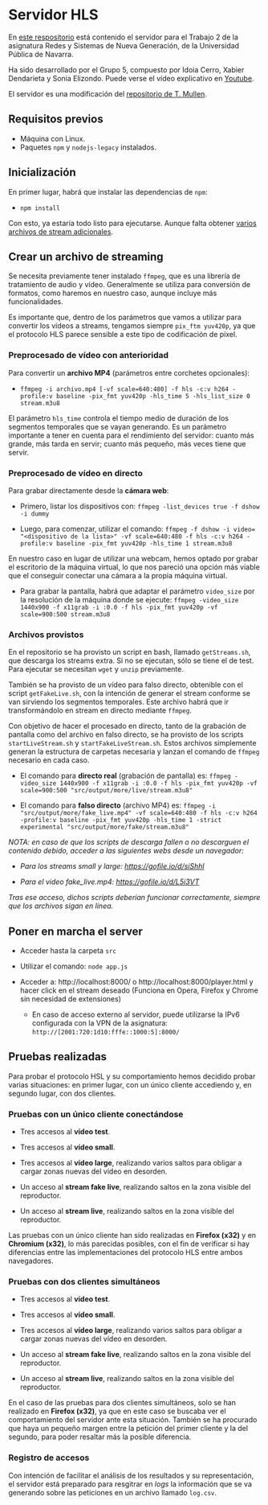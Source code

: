 # Servidor HLS

En [este respositorio](https://github.com/xabierdendarieta/hls-server) está contenido el servidor para el Trabajo 2 de la asignatura Redes y Sistemas de Nueva Generación, de la Universidad Pública de Navarra.

Ha sido desarrollado por el Grupo 5, compuesto por Idoia Cerro, Xabier Dendarieta y Sonia Elizondo. Puede verse el vídeo explicativo en [Youtube](https://youtu.be/2Jo96vw0Agw).

El servidor es una modificación del [repositorio de T. Mullen](https://github.com/t-mullen/hls-server).

## Requisitos previos

* Máquina con Linux.
* Paquetes `npm` y `nodejs-legacy` instalados.

## Inicialización

En primer lugar, habrá que instalar las dependencias de `npm`:

* `npm install`

Con esto, ya estaría todo listo para ejecutarse. Aunque falta obtener [varios archivos de stream adicionales](#archivos-provistos).

## Crear un archivo de streaming

Se necesita previamente tener instalado `ffmpeg`, que es una librería de tratamiento de audio y vídeo. Generalmente se utiliza para conversión de formatos, como haremos en nuestro caso, aunque incluye más funcionalidades.

Es importante que, dentro de los parámetros que vamos a utilizar para convertir los vídeos a streams, tengamos siempre `pix_ftm yuv420p`, ya que el protocolo HLS parece sensible a este tipo de codificación de píxel.

### Preprocesado de vídeo con anterioridad

Para convertir un **archivo MP4** (parámetros entre corchetes opcionales):

* `ffmpeg -i archivo.mp4 [-vf scale=640:480] -f hls -c:v h264 -profile:v baseline -pix_fmt yuv420p -hls_time 5 -hls_list_size 0 stream.m3u8`

El parámetro `hls_time` controla el tiempo medio de duración de los segmentos temporales que se vayan generando. Es un parámetro importante a tener en cuenta para el rendimiento del servidor: cuanto más grande, más tarda en servir; cuanto más pequeño, más veces tiene que servir.

### Preprocesado de vídeo en directo

Para grabar directamente desde la **cámara web**:

* Primero, listar los dispositivos con: `ffmpeg -list_devices true -f dshow -i dummy`

* Luego, para comenzar, utilizar el comando: `ffmpeg -f dshow -i video= "<dispositivo de la lista>" -vf scale=640:480 -f hls -c:v h264 -profile:v baseline -pix_fmt yuv420p -hls_time 1 stream.m3u8`

En nuestro caso en lugar de utilizar una webcam, hemos optado por grabar el escritorio de la máquina virtual, lo que nos pareció una opción más viable que el conseguir conectar una cámara a la propia máquina virtual.

* Para grabar la pantalla, habrá que adaptar el parámetro `video_size` por la resolución de la máquina donde se ejecute: `ffmpeg -video_size 1440x900 -f x11grab -i :0.0 -f hls -pix_fmt yuv420p -vf scale=900:500 stream.m3u8`

### Archivos provistos

En el repositorio se ha provisto un script en bash, llamado `getStreams.sh`, que descarga los streams extra. Si no se ejecutan, sólo se tiene el de test. Para ejecutar se necesitan `wget` y `unzip` previamente.

También se ha provisto de un vídeo para falso directo, obtenible con el script `getFakeLive.sh`, con la intención de generar el stream conforme se van sirviendo los segmentos temporales. Este archivo habrá que ir transformándolo en stream en directo mediante `ffmpeg`.

Con objetivo de hacer el procesado en directo, tanto de la grabación de pantalla como del archivo en falso directo, se ha provisto de los scripts `startLiveStream.sh` y `startFakeLiveStream.sh`. Estos archivos simplemente generan la estructura de carpetas necesaria y lanzan el comando de `ffmpeg` necesario en cada caso.

* El comando para **directo real** (grabación de pantalla) es: `ffmpeg -video_size 1440x900 -f x11grab -i :0.0 -f hls -pix_fmt yuv420p -vf scale=900:500 "src/output/more/live/stream.m3u8"`

* El comando para **falso directo** (archivo MP4) es: `ffmpeg -i "src/output/more/fake_live.mp4" -vf scale=640:480 -f hls -c:v h264 -profile:v baseline -pix_fmt yuv420p -hls_time 1 -strict experimental "src/output/more/fake/stream.m3u8"`

_NOTA: en caso de que los scripts de descarga fallen o no descarguen el contenido debido, acceder a las siguientes webs desde un navegador:_

* _Para los streams small y large: https://gofile.io/d/siShhl_

* _Para el video fake\_live.mp4: https://gofile.io/d/L5i3VT_

_Tras ese acceso, dichos scripts deberían funcionar correctamente, siempre que los archivos sigan en línea._

## Poner en marcha el server

* Acceder hasta la carpeta `src`

* Utilizar el comando: `node app.js`

* Acceder a: http://localhost:8000/ o http://localhost:8000/player.html y hacer click en el stream deseado (Funciona en Opera, Firefox y Chrome sin necesidad de extensiones)

	* En caso de acceso externo al servidor, puede utilizarse la IPv6 configurada con la VPN de la asignatura: `http://[2001:720:1d10:fffe::1000:5]:8000/`

## Pruebas realizadas

Para probar el protocolo HSL y su comportamiento hemos decidido probar varias situaciones: en primer lugar, con un único cliente accediendo y, en segundo lugar, con dos clientes.

### Pruebas con un único cliente conectándose

* Tres accesos al **vídeo test**.

* Tres accesos al **vídeo small**.

* Tres accesos al **vídeo large**, realizando varios saltos para obligar a cargar zonas nuevas del vídeo en desorden.

* Un acceso al **stream fake live**, realizando saltos en la zona visible del reproductor.

* Un acceso al **stream live**, realizando saltos en la zona visible del reproductor.

Las pruebas con un único cliente han sido realizadas en **Firefox (x32)** y en **Chromium (x32)**, lo más parecidas posibles, con el fin de verificar si hay diferencias entre las implementaciones del protocolo HLS entre ambos navegadores.

### Pruebas con dos clientes simultáneos

* Tres accesos al **vídeo test**.

* Tres accesos al **vídeo small**.

* Tres accesos al **vídeo large**, realizando varios saltos para obligar a cargar zonas nuevas del vídeo en desorden.

* Un acceso al **stream fake live**, realizando saltos en la zona visible del reproductor.

* Un acceso al **stream live**, realizando saltos en la zona visible del reproductor.

En el caso de las pruebas para dos clientes simultáneos, solo se han realizado en **Firefox (x32)**, ya que en este caso se buscaba ver el comportamiento del servidor ante esta situación. También se ha procurado que haya un pequeño margen entre la petición del primer cliente y la del segundo, para poder resaltar más la posible diferencia.

### Registro de accesos

Con intención de facilitar el análisis de los resultados y su representación, el servidor está preparado para resgitrar en _logs_ la información que se va generando sobre las peticiones en un archivo llamado `log.csv`.
